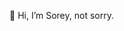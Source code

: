 👋 Hi, I’m Sorey, not sorry.

<!---
SoreyPWO/SoreyPWO is a ✨ special ✨ repository because its `README.md` (this file) appears on your GitHub profile.
You can click the Preview link to take a look at your changes.
--->
